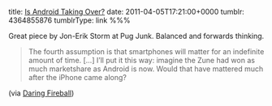 title: [Is Android Taking Over?](http://pugjunk.com/is-android-taking-over/)
date: 2011-04-05T17:21:00+0000
tumblr: 4364855876
tumblrType: link
%%%

Great piece by Jon-Erik Storm at Pug Junk. Balanced and forwards thinking. 

> The fourth assumption is that smartphones will matter for an indefinite amount of time. \[…\] I’ll put it this way: imagine the Zune had won as much marketshare as Android is now. Would that have mattered much after the iPhone came along? 

(via [Daring Fireball][DF])

[DF]: http://daringfireball.net/linked/2011/04/04/android-taking-over
